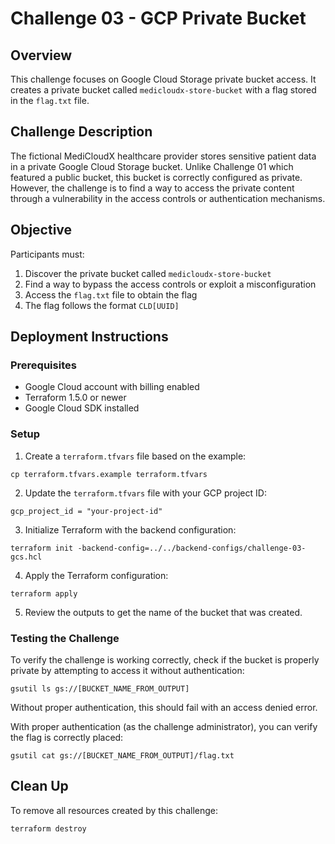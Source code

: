 # Challenge 03 - GCP Private Bucket

## Overview
This challenge focuses on Google Cloud Storage private bucket access. It creates a private bucket called `medicloudx-store-bucket` with a flag stored in the `flag.txt` file.

## Challenge Description
The fictional MediCloudX healthcare provider stores sensitive patient data in a private Google Cloud Storage bucket. Unlike Challenge 01 which featured a public bucket, this bucket is correctly configured as private. However, the challenge is to find a way to access the private content through a vulnerability in the access controls or authentication mechanisms.

## Objective
Participants must:
1. Discover the private bucket called `medicloudx-store-bucket`
2. Find a way to bypass the access controls or exploit a misconfiguration
3. Access the `flag.txt` file to obtain the flag
4. The flag follows the format `CLD[UUID]`

## Deployment Instructions

### Prerequisites
- Google Cloud account with billing enabled
- Terraform 1.5.0 or newer
- Google Cloud SDK installed

### Setup

1. Create a `terraform.tfvars` file based on the example:
```
cp terraform.tfvars.example terraform.tfvars
```

2. Update the `terraform.tfvars` file with your GCP project ID:
```
gcp_project_id = "your-project-id"
```

3. Initialize Terraform with the backend configuration:
```
terraform init -backend-config=../../backend-configs/challenge-03-gcs.hcl
```

4. Apply the Terraform configuration:
```
terraform apply
```

5. Review the outputs to get the name of the bucket that was created.

### Testing the Challenge

To verify the challenge is working correctly, check if the bucket is properly private by attempting to access it without authentication:

```
gsutil ls gs://[BUCKET_NAME_FROM_OUTPUT]
```

Without proper authentication, this should fail with an access denied error.

With proper authentication (as the challenge administrator), you can verify the flag is correctly placed:

```
gsutil cat gs://[BUCKET_NAME_FROM_OUTPUT]/flag.txt
```

## Clean Up

To remove all resources created by this challenge:

```
terraform destroy
```
